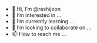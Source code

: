 - 👋 Hi, I’m @rashijeon
- 👀 I’m interested in ...
- 🌱 I’m currently learning ...
- 💞️ I’m looking to collaborate on ...
- 📫 How to reach me ...

<!---
rashijeon/rashijeon is a ✨ special ✨ repository because its `README.md` (this file) appears on your GitHub profile.
You can click the Preview link to take a look at your changes.
--->
